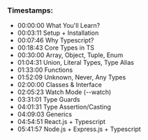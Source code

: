 ### Timestamps:
- 00:00:00 What You'll Learn? 
- 00:03:11 Setup + Installation 
- 00:07:46 Why Typescript? 
- 00:18:43 Core Types in TS 
- 00:30:00 Array, Object, Tuple,  Enum 
- 01:04:31 Union, Literal Types,  Type Alias 
- 01:33:00 Functions 
- 01:52:09 Unknown, Never, Any Types 
- 02:00:00 Classes & Interface
- 02:05:23 Watch Mode (--watch)  
- 03:31:01 Type Guards
- 04:01:31 Type Assertion/Casting
- 04:09:03 Generics
- 04:54:51 React.js + Typescript
- 05:41:57 Node.js + Express.js + Typescript